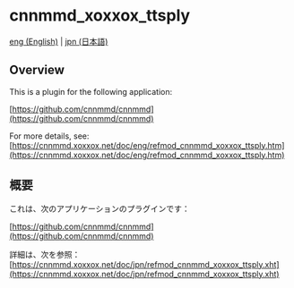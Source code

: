 # cnnmmd_xoxxox_ttsply

[eng (English)](#Overview) | [jpn (日本語)](#概要)

## Overview

This is a plugin for the following application:

[https://github.com/cnnmmd/cnnmmd](https://github.com/cnnmmd/cnnmmd)

For more details, see:  
[https://cnnmmd.xoxxox.net/doc/eng/refmod_cnnmmd_xoxxox_ttsply.htm](https://cnnmmd.xoxxox.net/doc/eng/refmod_cnnmmd_xoxxox_ttsply.htm)

## 概要

これは、次のアプリケーションのプラグインです：

[https://github.com/cnnmmd/cnnmmd](https://github.com/cnnmmd/cnnmmd)

詳細は、次を参照：[https://cnnmmd.xoxxox.net/doc/jpn/refmod_cnnmmd_xoxxox_ttsply.xht](https://cnnmmd.xoxxox.net/doc/jpn/refmod_cnnmmd_xoxxox_ttsply.xht)